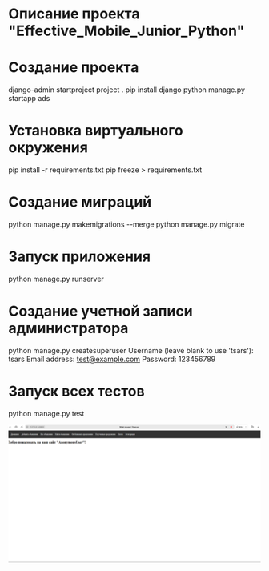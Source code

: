 #  Описание проекта "Effective_Mobile_Junior_Python" 

# Создание проекта
django-admin startproject project .
pip install django
python manage.py startapp ads

# Установка виртуального окружения
pip install -r requirements.txt
pip freeze > requirements.txt

# Создание миграций
python manage.py makemigrations --merge
python manage.py migrate

# Запуск приложения 
python manage.py runserver

# Создание учетной записи администратора
python manage.py createsuperuser
Username (leave blank to use 'tsars'): tsars
Email address: test@example.com
Password: 123456789


# Запуск всех тестов
python manage.py test



![Uploading 1.png…](https://github.com/SergeyTsVL/Effective_Mobile_Junior_Python/blob/main/images/1.png)

